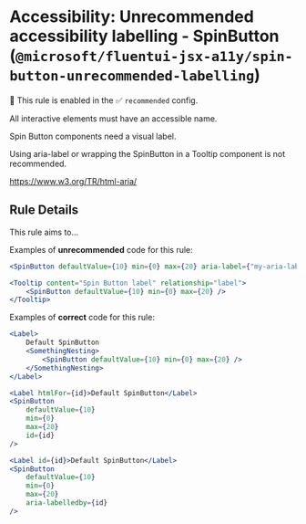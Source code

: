 # Accessibility: Unrecommended accessibility labelling - SpinButton (`@microsoft/fluentui-jsx-a11y/spin-button-unrecommended-labelling`)

💼 This rule is enabled in the ✅ `recommended` config.

<!-- end auto-generated rule header -->

All interactive elements must have an accessible name.

Spin Button components need a visual label.

Using aria-label or wrapping the SpinButton in a Tooltip component is not recommended.

<https://www.w3.org/TR/html-aria/>

## Rule Details

This rule aims to...

Examples of **unrecommended** code for this rule:

```jsx
<SpinButton defaultValue={10} min={0} max={20} aria-label={"my-aria-label-1"} />
```

```jsx
<Tooltip content="Spin Button label" relationship="label">
    <SpinButton defaultValue={10} min={0} max={20} />
</Tooltip>
```

Examples of **correct** code for this rule:

```jsx
<Label>
    Default SpinButton
    <SomethingNesting>
        <SpinButton defaultValue={10} min={0} max={20} />
    </SomethingNesting>
</Label>
```

```jsx
<Label htmlFor={id}>Default SpinButton</Label>
<SpinButton
    defaultValue={10}
    min={0}
    max={20}
    id={id}
/>
```

```jsx
<Label id={id}>Default SpinButton</Label>
<SpinButton
    defaultValue={10}
    min={0}
    max={20}
    aria-labelledby={id}
/>
```
